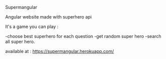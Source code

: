 Supermangular

Angular website made with superhero api

It's a game you can play :

-choose best superhero for each question
-get random super hero
-search all super hero.

available at : https://supermangular.herokuapp.com/
